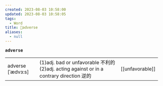 ```yaml
---
created: 2023-08-03 10:58:00
updated: 2023-08-03 10:58:05
tags:
  - Word
title: 📖adverse
aliases:
  - null
---
```


<pre><strong>adverse</strong></pre>
|   |   |   |
|---|---|---|
|adverse [ˈædvɜ:s]|(1)adj. bad or unfavorable 不利的(2)adj. acting against or in a contrary direction 逆的|[[unfavorable]]|